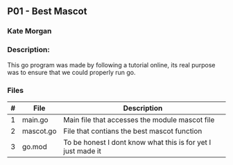 ## P01 - Best Mascot
### Kate Morgan
### Description:

This go program was made by following a tutorial online, its real purpose was to ensure that we could properly run go.

### Files

|   #   | File            | Description                                        |
| :---: | --------------- | -------------------------------------------------- |
|   1   | main.go         | Main file that accesses the module mascot file     |
|   2   | mascot.go       | File that contians the best mascot function        |
|   3   | go.mod          | To be honest I dont know what this is for yet I just made it |